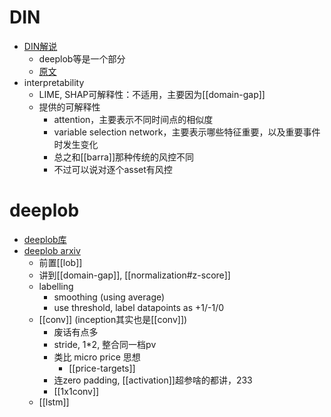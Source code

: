 # DIN
- [DIN解说](https://mp.weixin.qq.com/s/YdcmB_7z1xp4YOMP8r_Asg)
  - deeplob等是一个部分
  - [原文](https://arxiv.org/pdf/2307.05522.pdf)
- interpretability
  - LIME, SHAP可解释性：不适用，主要因为[[domain-gap]]
  - 提供的可解释性
    - attention，主要表示不同时间点的相似度
    - variable selection network，主要表示哪些特征重要，以及重要事件时发生变化
    - 总之和[[barra]]那种传统的风控不同
    - 不过可以说对逐个asset有风控
# deeplob
- [deeplob库](https://github.com/zcakhaa/DeepLOB-Deep-Convolutional-Neural-Networks-for-Limit-Order-Books)
- [deeplob arxiv](https://arxiv.org/abs/1808.03668)
  - 前置[[lob]]
  - 讲到[[domain-gap]], [[normalization#z-score]]
  - labelling
    - smoothing (using average)
    - use threshold, label datapoints as +1/-1/0
  - [[conv]] (inception其实也是[[conv]])
    - 废话有点多
    - stride, 1*2, 整合同一档pv
    - 类比 micro price 思想
      - [[price-targets]]
    - 连zero padding, [[activation]]超参啥的都讲，233
    - [[1x1conv]]
  - [[lstm]]
